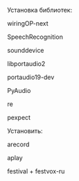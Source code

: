 Установка библиотек:

wiringOP-next

SpeechRecognition

sounddevice

libportaudio2

portaudio19-dev

PyAudio

re

pexpect


Установить:

arecord

aplay

festival + festvox-ru
